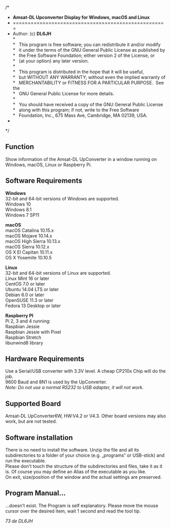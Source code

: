 /*<br>
* **Amsat-DL Upconverter Display for Windows, macOS and Linux**<br>
* ====================================================<br>
* Author: (c) **DL6JH**<br>
*<br>
*   This program is free software; you can redistribute it and/or modify<br>
*   it under the terms of the GNU General Public License as published by<br>
*   the Free Software Foundation; either version 2 of the License, or<br>
*   (at your option) any later version.<br>
*<br>
*   This program is distributed in the hope that it will be useful,<br>
*   but WITHOUT ANY WARRANTY; without even the implied warranty of<br>
*   MERCHANTABILITY or FITNESS FOR A PARTICULAR PURPOSE.  See the<br>
*   GNU General Public License for more details.<br>
*<br>
*   You should have received a copy of the GNU General Public License<br>
*   along with this program; if not, write to the Free Software<br>
*   Foundation, Inc., 675 Mass Ave, Cambridge, MA 02139, USA.<br>
* <br>
*/

## Function

Show information of the Amsat-DL UpConverter in a window running on Windows, macOS, Linux or Raspberry Pi.

## Software Requirements

**Windows**<br>
32-bit and 64-bit versions of Windows are supported.<br>
Windows 10<br>
Windows 8.1<br>
Windows 7 SP11<br>

**macOS**<br>
macOS Catalina 10.15.x<br>
macOS Mojave 10.14.x<br>
macOS High Sierra 10.13.x<br>
macOS Sierra 10.12.x<br>
OS X El Capitan 10.11.x<br>
OS X Yosemite 10.10.5<br>

**Linux**<br>
32-bit and 64-bit versions of Linux are supported.<br>
Linux Mint 16 or later<br>
CentOS 7.0 or later<br>
Ubuntu 14.04 LTS or later<br>
Debian 6.0 or later<br>
OpenSUSE 11.3 or later<br>
Fedora 13 Desktop or later<br>

**Raspberry PI**<br>
Pi 2, 3 and 4 running:<br>
Raspbian Jessie<br>
Raspbian Jessie with Pixel<br>
Raspbian Stretch<br>
libunwind8 library<br>

## Hardware Requirements

Use a Serial/USB converter with 3.3V level. A cheap CP210x Chip will do the job.<br>
9600 Baud and 8N1 is used by the UpConverter.<br>
*Note: Do not use a normal RS232 to USB adapter, it will not work.*

## Supported Board
Amsat-DL UpConverter6W, HW:V4.2 or V4.3. Other board versions may also work, but are not tested.

## Software installation

There is no need to install the software. Unzip the file and all its subdirectories to a folder of your choice (e.g. „programs“ or USB-stick) and run the executable.<br>
Please don't touch the structure of the subdirectories and files, take it as it is. Of course you may define an Alias of the executable as you like.<br>
On exit, size/position of the window and the actual settings are preserved.

## Program Manual...

…doesn’t exist. The Program is self explanatory. Please move the mouse cursor over the desired item, wait 1 second and read the tool tip.

*73 de DL6JH*
